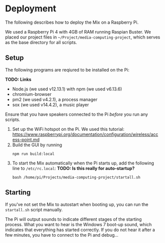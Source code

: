 # Deployment
The following describes how to deploy the Mix on a Raspberry Pi.

We used a Raspberry Pi 4 with 4GB of RAM running Raspian Buster. We placed our project files in `~/Project/media-computing-project`, which serves as the base directory for all scripts.

## Setup
The following programs are reqiured to be installed on the Pi:

**TODO: Links**

- Node.js (we used v12.13.1) with npm (we used v6.13.6)
- chromium-browser
- pm2 (we used v4.2.1), a process manager
- sox (we used v14.4.2), a music player

Ensure that you have speakers connected to the Pi *before* you run any scripts.

1. Set up the WiFi hotspot on the Pi. We used this tutorial: https://www.raspberrypi.org/documentation/configuration/wireless/access-point.md
2. Build the GUI by running
    ```
    npm run build:local
    ```
3. To start the Mix automatically when the Pi starts up, add the following line to `/etc/rc.local`: **TODO: Is this really for auto-startup?**
    ```
    bash /home/pi/Projects/media-computing-project/startall.sh
    ``` 

## Starting
If you've not set the Mix to autostart when booting up, you can run the `startall.sh` script manually.

The Pi will output sounds to indicate different stages of the starting process. What you want to hear is the Windows 7 boot-up sound, which indicates that everything has started correctly. If you do not hear it after a few minutes, you have to connect to the Pi and debug...


